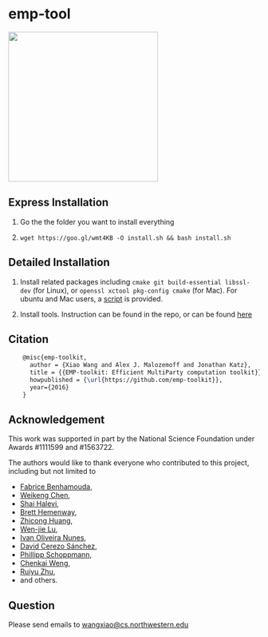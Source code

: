 # emp-tool
<img src="https://raw.githubusercontent.com/emp-toolkit/emp-readme/master/art/logo-full.jpg" width=300px/>

## Express Installation

1. Go the the folder you want to install everything

2. `wget https://goo.gl/wmt4KB -O install.sh && bash install.sh`

## Detailed Installation

1. Install related packages including `cmake git build-essential libssl-dev` (for Linux), or `openssl xctool pkg-config cmake` (for Mac). For ubuntu and Mac users, a [script](https://github.com/emp-toolkit/emp-readme/blob/master/scripts/install_packages.sh) is provided.

2. Install tools. Instruction can be found in the repo, or can be found [here](https://github.com/emp-toolkit/emp-readme/tree/master/scripts)

## Citation
```latex
    @misc{emp-toolkit,
      author = {Xiao Wang and Alex J. Malozemoff and Jonathan Katz},
      title = {{EMP-toolkit: Efficient MultiParty computation toolkit}},
      howpublished = {\url{https://github.com/emp-toolkit}},
      year={2016}
    }
```
## Acknowledgement
This work was supported in part by the National Science Foundation under Awards #1111599 and #1563722.

The authors would like to thank everyone who contributed to this project, including but not limited to 
- [Fabrice Benhamouda](http://www.normalesup.org/~fbenhamo/), 
- [Weikeng Chen](https://www.chenweikeng.com/), 
- [Shai Halevi](https://shaih.github.io/), 
- [Brett Hemenway](http://www.cis.upenn.edu/~fbrett/),
- [Zhicong Huang](https://acs6610987.github.io/), 
- [Wen-jie Lu](http://fionser.github.io/), 
- [Ivan Oliveira Nunes](https://sites.google.com/site/ivandeoliveiranunes/), 
- [David Cerezo Sánchez](http://cerezo.name/blog/about/), 
- [Phillipp Schoppmann](https://hu.berlin/schoppmp),
- [Chenkai Weng](https://github.com/carlweng),
- [Ruiyu Zhu](https://github.com/RuiyuZhu), 
- and others.


## Question
Please send emails to wangxiao@cs.northwestern.edu
